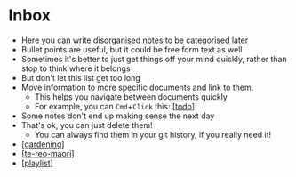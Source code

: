 # Inbox

- Here you can write disorganised notes to be categorised later
- Bullet points are useful, but it could be free form text as well
- Sometimes it's better to just get things off your mind quickly, rather than stop to think where it belongs
- But don't let this list get too long
- Move information to more specific documents and link to them.
  - This helps you navigate between documents quickly
  - For example, you can `Cmd`+`Click` this: [[todo]]
- Some notes don't end up making sense the next day
- That's ok, you can just delete them!
  - You can always find them in your git history, if you really need it!
- [[gardening]]
- [[te-reo-maori]]
- [[playlist]]


[//begin]: # "Autogenerated link references for markdown compatibility"
[todo]: todo "Todo"
[gardening]: gardening "Gardening"
[te-reo-maori]: te-reo-maori "Notes on Te Reo"
[playlist]: playlist "playlist"
[//end]: # "Autogenerated link references"